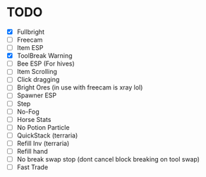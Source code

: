 # TODO
 - [x] Fullbright
 - [ ] Freecam
 - [ ] Item ESP
 - [X] ToolBreak Warning
 - [ ] Bee ESP (For hives)
 - [ ] Item Scrolling
 - [ ] Click dragging
 - [ ] Bright Ores (in use with freecam is xray lol)
 - [ ] Spawner ESP
 - [ ] Step
 - [ ] No-Fog
 - [ ] Horse Stats
 - [ ] No Potion Particle
 - [ ] QuickStack (terraria)
 - [ ] Refill Inv (terraria)
 - [ ] Refill hand
 - [ ] No break swap stop (dont cancel block breaking on tool swap)
 - [ ] Fast Trade